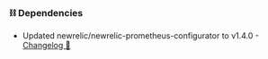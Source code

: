 ### ⛓️ Dependencies
- Updated newrelic/newrelic-prometheus-configurator to v1.4.0 - [Changelog 🔗](https://github.com/newrelic/newrelic-prometheus-configurator/releases/tag/1.4.0)
